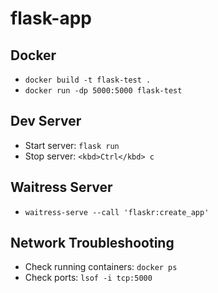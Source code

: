 # flask-app

## Docker

- `docker build -t flask-test .`
- `docker run -dp 5000:5000 flask-test`

## Dev Server

- Start server: `flask run`
- Stop server: `<kbd>Ctrl</kbd> c`

## Waitress Server

- `waitress-serve --call 'flaskr:create_app'`

## Network Troubleshooting

- Check running containers: `docker ps`
- Check ports: `lsof -i tcp:5000`
